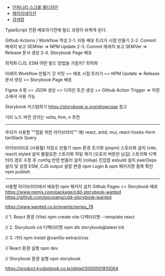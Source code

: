 - [인피니티 스크롤 웹디자인](https://webflow.com/made-in-webflow/website/gsap-flip-grid-view?ref=made-in-webflow-search&searchValue=list)
- [페이지네이션](https://#)
- [검색창](https://github.com/)

TypeScript 전환
배포하기전에 빌드 과정이 바뀌게 된다.

Github Actions / Workflow 작성
2-1. 자동 배포 트리거 시점 만들기
2-2. Commit 메세지 보고 SEMVer => NPM Update
2-3. Commit 메세지 보고 SEMVer => Release 문서 생성
2-4. Storybook Page 배포

최적화
CJS, ESM 어떤 빌드 방법을 가질지? 최적화

아래의 Workflow 만들기
깃 커밋 => 배포 시점 트리거 => NPM Update => Release 문서 생성 => Storybook Page 배포

Figma 수정 => JSON 생성 => 디자인 토큰 생성 => Github Action Trigger => 저장소에서 사용 가능

Storybook 커스텀하기
https://storybook.js.org/showcase 참고

기타
노드 버전 관리는 volta, fnm, n 추천

---

우리가 사용할 ""앱을 위한 라이브러리""
예) react, antd, mui, react-hooks-form tanStack Query

라이브러리로 (사용될) 저장소 만들기
npm 환경 초기화 (pnpm)
스토리북 설치 (vite, react)
styled 설치
불필요한 스토리북 파일 제거 (오로지 버튼만 남김)
스토리북 디렉터리 경로 수정 후 config 반영
번들러 설치 (rollup)
진입점
esbuild 설치
peerDeps 설치 및 설정
ESM, CJS output 설정 변경
npm Login & npm 패키지명 중복 확인
npm publish

---

사용할 라이브러리에서 배포한 npm 패키지 설치
Github Pages <= Storybook 배포
https://www.npmjs.com/package/cdd-storybook-wanted
https://github.com/pocojang/cdd-storybook-wanted

https://www.wanted.co.kr/events/series_78

// 1. React 환경 (Vite)
npm create vite 디렉터리명 --template react

// 2. Storybook
cd 디렉터리명
npm dlx storybook@latest init

// 3. 기타
npm install @vanilla-extract/css

// React 환경 실행
npm dev

// Storybook 환경 실행
npm storybook

https://product.kyobobook.co.kr/detail/S000001810064
